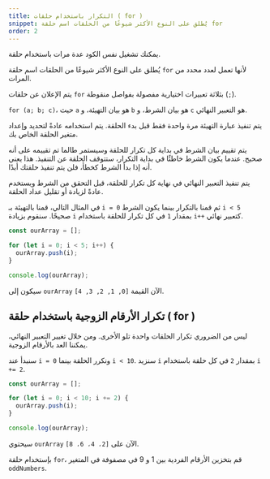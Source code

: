 ```yaml
---
title: التكرار باستخدام حلقات ( for )
snippet: يُطلق على النوع الأكثر شيوعًا من الحلقات اسم حلقة for
order: 2
---
```


يمكنك تشغيل نفس الكود عدة مرات باستخدام حلقة.

يُطلق على النوع الأكثر شيوعًا من الحلقات اسم حلقة `for` لأنها تعمل لعدد محدد من
المرات.

يتم الإعلان عن حلقات `for` بثلاثة تعبيرات اختيارية مفصولة بفواصل منقوطة (`;`).

`for (a; b; c)`، حيث `a` هو بيان التهيئة، و `b` هو بيان الشرط، و `c` هو التعبير
النهائي.

يتم تنفيذ عبارة التهيئة مرة واحدة فقط قبل بدء الحلقة. يتم استخدامه عادةً لتحديد
وإعداد متغير الحلقة الخاص بك.

يتم تقييم بيان الشرط في بداية كل تكرار للحلقة وسيستمر طالما تم تقييمه على أنه
صحيح. عندما يكون الشرط خاطئًا في بداية التكرار، ستتوقف الحلقة عن التنفيذ. هذا
يعني أنه إذا بدأ الشرط كخطأ، فلن يتم تنفيذ حلقتك أبدًا.

يتم تنفيذ التعبير النهائي في نهاية كل تكرار للحلقة، قبل التحقق من الشرط ويستخدم
عادةً لزيادة أو تقليل عداد الحلقة.

في المثال التالي، قمنا بالتهيئة بـ `i = 0` ثم قمنا بالتكرار بينما يكون الشرط
`i < 5` صحيحًا. سنقوم بزيادة `i` بمقدار `1` في كل تكرار للحلقة باستخدام `i++`
كتعبير نهائي.

```js
const ourArray = [];

for (let i = 0; i < 5; i++) {
  ourArray.push(i);
}

console.log(ourArray);
```

سيكون إلى `ourArray` الآن القيمة `[0, 1, 2, 3, 4]`.

## تكرار الأرقام الزوجية باستخدام حلقة ( for )

ليس من الضروري تكرار الحلقات واحدة تلو الأخرى. ومن خلال تغيير التعبير النهائي،
يمكننا العد بالأرقام الزوجية.

سنبدأ عند `i = 0` ونكرر الحلقة بينما `i < 10`. سنزيد `i` بمقدار `2` في كل حلقة
باستخدام `i += 2`.

```js
const ourArray = [];

for (let i = 0; i < 10; i += 2) {
  ourArray.push(i);
}

console.log(ourArray);
```

سيحتوي `ourArray` الآن على `[2، 4، 6، 8]`.

<!-- الكويز يكون عمل مصمفوفه ارقام فرديه -->
<div class="quiz">
بإستخدام حلقة  <code>for</code>، قم بتخزين الأرقام الفردية بين 1 و 9 في مصفوفة في المتغير  <code>oddNumbers</code>.
</div>
